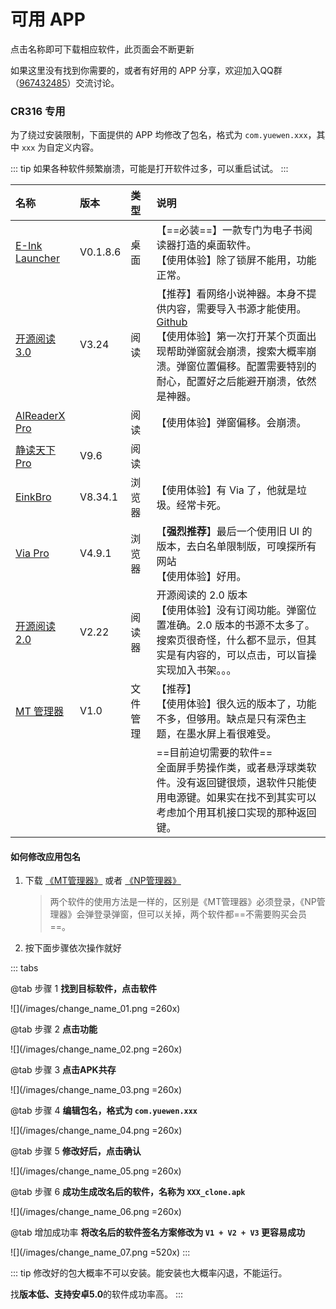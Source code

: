 # 可用 APP

点击名称即可下载相应软件，此页面会不断更新

如果这里没有找到你需要的，或者有好用的 APP 分享，欢迎加入QQ群（[967432485](https://qm.qq.com/cgi-bin/qm/qr?k=c1Y_oGnLOEOmLJoS3zkX0Uj2N_zFhIv4&jump_from=webapi&authKey=m8iiNbdWca/hyYhSICA0SFOA0MxJm6HeMBmMa7QVXTjRTpxKlrkkYJbCpWzX2vOv)）交流讨论。
### CR316 专用

为了绕过安装限制，下面提供的 APP 均修改了包名，格式为 `com.yuewen.xxx`，其中 `xxx` 为自定义内容。 

::: tip
如果各种软件频繁崩溃，可能是打开软件过多，可以重启试试。
:::

| 名称 | 版本 | 类型 | 说明 |
| :---- | :---- | :---- | :---- |
| [E-Ink Launcher](/vuepress/app/qq-read/EInkLauncher_clone.apk) | V0.1.8.6 | 桌面 |  【==必装==】一款专门为电子书阅读器打造的桌面软件。<br/>【使用体验】除了锁屏不能用，功能正常。 |
| [开源阅读 3.0](/vuepress/app/qq-read/Legado_3.24.08280301_clone.apk) | V3.24 | 阅读 | 【推荐】看网络小说神器。本身不提供内容，需要导入书源才能使用。[Github](https://github.com/gedoor/legado) <br/>【使用体验】第一次打开某个页面出现帮助弹窗就会崩溃，搜索大概率崩溃。弹窗位置偏移。配置需要特别的耐心，配置好之后能避开崩溃，依然是神器。 |
| [AlReaderX Pro](/vuepress/app/qq-read/AlReaderXPro_android_clone.apk) |  | 阅读 | 【使用体验】弹窗偏移。会崩溃。 |
| [静读天下 Pro](/vuepress/app/qq-read/Moon_Reader_Pro_v9.6_clone.apk) | V9.6 | 阅读 |  |
| [EinkBro](/vuepress/app/qq-read/EinkBro_V8.34.1_clone.apk) | V8.34.1 | 浏览器 | 【使用体验】有 Via 了，他就是垃圾。经常卡死。 |
| [Via Pro](/vuepress/app/qq-read/ViaPro_V4.9.1_clone.apk) | V4.9.1 | 浏览器 | 【**强烈推荐**】最后一个使用旧 UI 的版本，去白名单限制版，可嗅探所有网站<br/>【使用体验】好用。 |
| [开源阅读 2.0](/vuepress/app/qq-read/YueDu_V2.22.040110_clone.apk) | V2.22 | 阅读器 | 开源阅读的 2.0 版本<br/>【使用体验】没有订阅功能。弹窗位置准确。2.0 版本的书源不太多了。搜索页很奇怪，什么都不显示，但其实是有内容的，可以点击，可以盲操实现加入书架。。。 |
| [MT 管理器](/vuepress/app/qq-read/MT_Vbeta15.08.15_clone.apk) | V1.0 | 文件管理 | 【推荐】<br/>【使用体验】很久远的版本了，功能不多，但够用。缺点是只有深色主题，在墨水屏上看很难受。 |
|  |  |  | ==目前迫切需要的软件==<br/>全面屏手势操作类，或者悬浮球类软件。没有返回键很烦，退软件只能使用电源键。如果实在找不到其实可以考虑加个用耳机接口实现的那种返回键。 |

#### 如何修改应用包名

1. 下载 [《MT管理器》](https://mt2.cn/) 或者 [《NP管理器》](https://github.com/githubXiaowangzi/NP-Manager)

    > 两个软件的使用方法是一样的，区别是《MT管理器》必须登录，《NP管理器》会弹登录弹窗，但可以关掉，两个软件都==不需要购买会员==。

2. 按下面步骤依次操作就好

::: tabs

@tab 步骤 1
**找到目标软件，点击软件**

![](/images/change_name_01.png =260x)

@tab 步骤 2
**点击功能**

![](/images/change_name_02.png =260x)

@tab 步骤 3
**点击APK共存**

![](/images/change_name_03.png =260x)

@tab 步骤 4
**编辑包名，格式为 `com.yuewen.xxx`**

![](/images/change_name_04.png =260x)

@tab 步骤 5
**修改好后，点击确认**

![](/images/change_name_05.png =260x)

@tab 步骤 6
**成功生成改名后的软件，名称为 `XXX_clone.apk`**

![](/images/change_name_06.png =260x)

@tab 增加成功率
**将改名后的软件签名方案修改为 `V1 + V2 + V3` 更容易成功**

![](/images/change_name_07.png =520x)
:::

::: tip
修改好的包大概率不可以安装。能安装也大概率闪退，不能运行。

找**版本低、支持安卓5.0**的软件成功率高。
:::